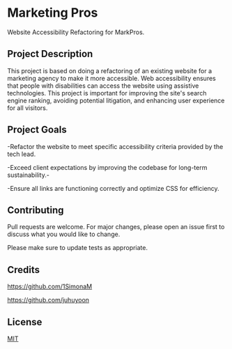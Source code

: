 # Marketing Pros

Website Accessibility Refactoring for MarkPros.

## Project Description
This project is based on doing a refactoring of an existing website for a marketing agency to make it more accessible. Web accessibility ensures that people with disabilities can access the website using assistive technologies. This project is important for improving the site's search engine ranking, avoiding potential litigation, and enhancing user experience for all visitors.

## Project Goals
-Refactor the website to meet specific accessibility criteria provided by the tech lead.

-Exceed client expectations by improving the codebase for long-term sustainability.-

-Ensure all links are functioning correctly and optimize CSS for efficiency.

## Contributing

Pull requests are welcome. For major changes, please open an issue first
to discuss what you would like to change.

Please make sure to update tests as appropriate.

## Credits
https://github.com/1SimonaM

https://github.com/juhuyoon


## License

[MIT](https://choosealicense.com/licenses/mit/)
